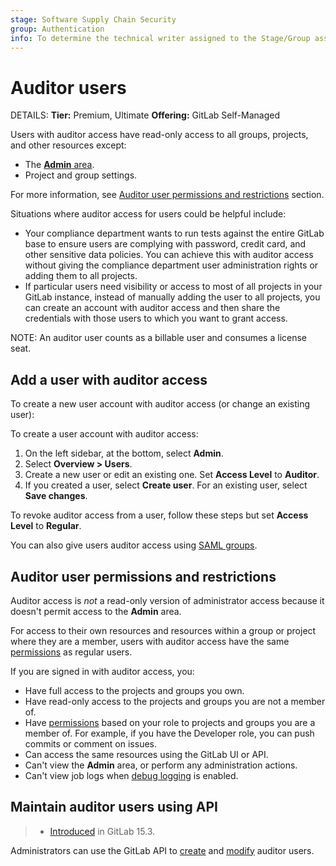 ```yaml
---
stage: Software Supply Chain Security
group: Authentication
info: To determine the technical writer assigned to the Stage/Group associated with this page, see https://handbook.gitlab.com/handbook/product/ux/technical-writing/#assignments
---
```


# Auditor users

DETAILS:
**Tier:** Premium, Ultimate
**Offering:** GitLab Self-Managed

Users with auditor access have read-only access to all groups, projects, and other resources except:

- The [**Admin** area](admin_area.md).
- Project and group settings.

For more information, see [Auditor user permissions and restrictions](#auditor-user-permissions-and-restrictions)
section.

Situations where auditor access for users could be helpful include:

- Your compliance department wants to run tests against the entire GitLab base
  to ensure users are complying with password, credit card, and other sensitive
  data policies. You can achieve this with auditor access without giving the compliance department
  user administration rights or adding them to all projects.
- If particular users need visibility or access to most of all projects in
  your GitLab instance, instead of manually adding the user to all projects,
  you can create an account with auditor access and then share the credentials
  with those users to which you want to grant access.

NOTE:
An auditor user counts as a billable user and consumes a license seat.

## Add a user with auditor access

To create a new user account with auditor access (or change an existing user):

To create a user account with auditor access:

1. On the left sidebar, at the bottom, select **Admin**.
1. Select **Overview > Users**.
1. Create a new user or edit an existing one. Set **Access Level** to **Auditor**.
1. If you created a user, select **Create user**. For an existing user, select **Save changes**.

To revoke auditor access from a user, follow these steps but set **Access Level** to **Regular**.

You can also give users auditor access using [SAML groups](../integration/saml.md#auditor-groups).

## Auditor user permissions and restrictions

Auditor access is _not_ a read-only version of administrator access because it doesn't permit access to the **Admin** area.

For access to their own resources and resources within a group or project where they are a member,
users with auditor access have the same [permissions](../user/permissions.md) as regular users.

If you are signed in with auditor access, you:

- Have full access to the projects and groups you own.
- Have read-only access to the projects and groups you are not a member of.
- Have [permissions](../user/permissions.md) based on your role to projects and groups you are a member of. For example, if you have the Developer role,
  you can push commits or comment on issues.
- Can access the same resources using the GitLab UI or API.
- Can't view the **Admin** area, or perform any administration actions.
- Can't view job logs when [debug logging](../ci/variables/index.md#enable-debug-logging) is enabled.

## Maintain auditor users using API

> - [Introduced](https://gitlab.com/gitlab-org/gitlab/-/issues/366404) in GitLab 15.3.

Administrators can use the GitLab API to [create](../api/users.md#create-a-user) and
[modify](../api/users.md#modify-a-user) auditor users.
